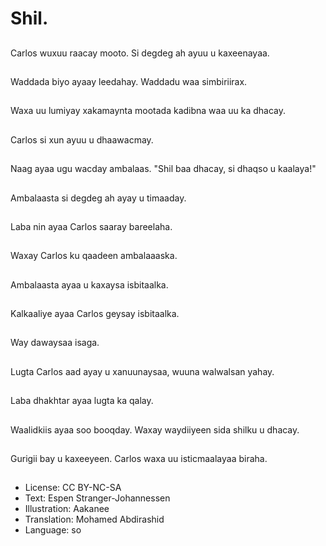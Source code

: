 # Shil.

##
Carlos wuxuu raacay mooto. Si degdeg ah ayuu u kaxeenayaa.

##
Waddada biyo ayaay leedahay. Waddadu waa simbiriirax.

##
Waxa uu lumiyay xakamaynta mootada kadibna waa uu ka dhacay.

##
Carlos si xun ayuu u dhaawacmay.

##
Naag ayaa ugu wacday ambalaas. "Shil baa dhacay, si dhaqso u kaalaya!"

##
Ambalaasta si degdeg ah ayay u timaaday.

##
Laba nin ayaa Carlos saaray bareelaha.

##
Waxay Carlos ku qaadeen ambalaaaska.

##
Ambalaasta ayaa u kaxaysa isbitaalka.

##
Kalkaaliye ayaa Carlos geysay isbitaalka.

##
Way dawaysaa isaga.

##
Lugta Carlos aad ayay u xanuunaysaa, wuuna walwalsan yahay.

##
Laba dhakhtar ayaa lugta ka qalay.

##
Waalidkiis ayaa soo booqday. Waxay waydiiyeen sida shilku u dhacay.

##
Gurigii bay u kaxeeyeen. Carlos waxa uu isticmaalayaa biraha.

##
* License: CC BY-NC-SA
* Text: Espen Stranger-Johannessen
* Illustration: Aakanee
* Translation: Mohamed Abdirashid
* Language: so
